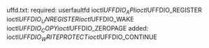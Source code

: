 uffd.txt:
	required:
		userfaultfd
		ioctl$UFFDIO_API
		ioctl$UFFDIO_REGISTER
		ioctl$UFFDIO_UNREGISTER
		ioctl$UFFDIO_WAKE
		ioctl$UFFDIO_COPY
		ioctl$UFFDIO_ZEROPAGE
	added:
		ioctl$UFFDIO_WRITEPROTECT
		ioctl$UFFDIO_CONTINUE	
